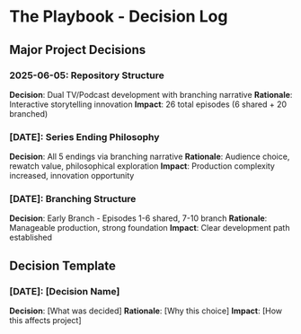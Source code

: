 # The Playbook - Decision Log

## Major Project Decisions

### 2025-06-05: Repository Structure
**Decision**: Dual TV/Podcast development with branching narrative
**Rationale**: Interactive storytelling innovation
**Impact**: 26 total episodes (6 shared + 20 branched)

### [DATE]: Series Ending Philosophy
**Decision**: All 5 endings via branching narrative
**Rationale**: Audience choice, rewatch value, philosophical exploration
**Impact**: Production complexity increased, innovation opportunity

### [DATE]: Branching Structure
**Decision**: Early Branch - Episodes 1-6 shared, 7-10 branch
**Rationale**: Manageable production, strong foundation
**Impact**: Clear development path established

## Decision Template
### [DATE]: [Decision Name]
**Decision**: [What was decided]
**Rationale**: [Why this choice]
**Impact**: [How this affects project]
